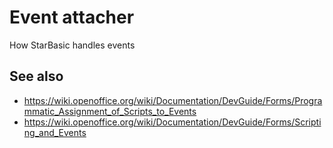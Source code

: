 # Event attacher

How StarBasic handles events

## See also
- <https://wiki.openoffice.org/wiki/Documentation/DevGuide/Forms/Programmatic_Assignment_of_Scripts_to_Events>
- <https://wiki.openoffice.org/wiki/Documentation/DevGuide/Forms/Scripting_and_Events>

